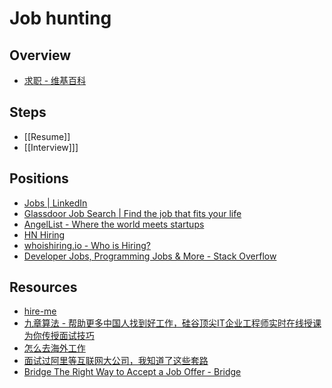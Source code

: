 # Job hunting

## Overview

- [求职 - 维基百科](https://zh.wikipedia.org/wiki/%E6%B1%82%E8%81%8C)

## Steps

- [[Resume]]
- [[Interview]]]

## Positions

- [Jobs | LinkedIn](https://www.linkedin.com/jobs/)
- [Glassdoor Job Search | Find the job that fits your life](https://www.glassdoor.com/index.htm)
- [AngelList - Where the world meets startups](https://angel.co/)
- [HN Hiring](http://hnhiring.me/)
- [whoishiring.io - Who is Hiring?](https://whoishiring.io/)
- [Developer Jobs, Programming Jobs & More - Stack Overflow](https://stackoverflow.com/jobs)

## Resources

- [hire-me](https://fvcproductions.github.io/hire-me/)
- [九章算法 - 帮助更多中国人找到好工作，硅谷顶尖IT企业工程师实时在线授课为你传授面试技巧](https://www.jiuzhang.com/)
- [怎么去海外工作](http://dingyu.me/blog/how-to-get-a-job-overseas)
- [面试过阿里等互联网大公司，我知道了这些套路](https://mp.weixin.qq.com/s?__biz=MzIxMTE0ODU5NQ%3D%3D&mid=2650236979&idx=1&sn=71f07d1741a57f8fd429d76d37fd8a07)
- [Bridge The Right Way to Accept a Job Offer - Bridge](https://designerfund.com/bridge/right-way-accept-job-offer/)

